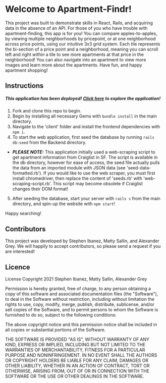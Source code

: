 # Welcome to Apartment-Findr!

This project was built to demonstrate skills in React, Rails, and acquiring data in the absence of an API.  For those of you who have trouble with apartment-finding, this app is for you!  You can compare apples-to-apples, by viewing multiple neighborhoods by pricepoint, or at one neighborhood across price points, using our intuitive 3x3 grid system.  Each tile represents the bi-section of a price point and a neighborhood, meaning you can scroll left and right *within* a tile to see more apartments at that price in the neighborhood! You can also navigate into an apartment to view more images and learn more about the apartments.  Have fun, and happy apartment shopping!

## Instructions

##### This application has been deployed! [Click here](https://apartment-findr.herokuapp.com/) to explore the application!

1. Fork and clone this repo to begin.
2. Begin by installing all necessary Gems with `bundle install` in the main directory.
3. Navigate to the 'client' folder and install the frontend dependencies with `npm i`.
4. To start the web application, first seed the database by running `rails db:seed` from the Backend directory.
  - ***PLEASE NOTE:*** This application initially used a web-scraping script to get apartment information from Craiglist in SF.  The script is available in the db directory, however for ease of access, the seed file actually pulls the data from an imported module with JSON data (see 'seed-data-formatted.rb').  If you would like to use the web scraper, you must first install chromedriver, then replace the content of 'seeds.rb' with 'web-scraping-script.rb'.  This script may become obsolete if Craiglist changes their DOM format!
5. After seeding the database, start your server with `rails s` from the main directory, and spin-up the website with `npm start`!

Happy searching!

## Contributors

This project was developed by Stephen Ibanez, Matty Sallin, and Alexander Grey.  We will happily to accept contributors, so please send a request if you are interested!

## Licence

License Copyright 2021 Stephen Ibanez, Matty Sallin, Alexander Grey

Permission is hereby granted, free of charge, to any person obtaining a copy of this software and associated documentation files (the "Software"), to deal in the Software without restriction, including without limitation the rights to use, copy, modify, merge, publish, distribute, sublicense, and/or sell copies of the Software, and to permit persons to whom the Software is furnished to do so, subject to the following conditions:

The above copyright notice and this permission notice shall be included in all copies or substantial portions of the Software.

THE SOFTWARE IS PROVIDED "AS IS", WITHOUT WARRANTY OF ANY KIND, EXPRESS OR IMPLIED, INCLUDING BUT NOT LIMITED TO THE WARRANTIES OF MERCHANTABILITY, FITNESS FOR A PARTICULAR PURPOSE AND NONINFRINGEMENT. IN NO EVENT SHALL THE AUTHORS OR COPYRIGHT HOLDERS BE LIABLE FOR ANY CLAIM, DAMAGES OR OTHER LIABILITY, WHETHER IN AN ACTION OF CONTRACT, TORT OR OTHERWISE, ARISING FROM, OUT OF OR IN CONNECTION WITH THE SOFTWARE OR THE USE OR OTHER DEALINGS IN THE SOFTWARE.
